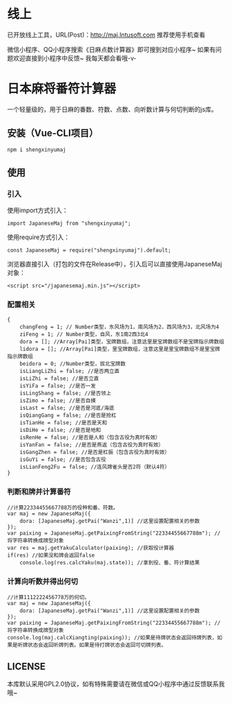 # 线上

已开放线上工具，URL(Post)：http://maj.lntusoft.com 推荐使用手机查看

微信小程序、QQ小程序搜索《日麻点数计算器》即可搜到对应小程序~ 如果有问题欢迎直接到小程序中反馈~ 我每天都会看哦-v-

# 日本麻将番符计算器

一个轻量级的，用于日麻的番数、符数、点数、向听数计算与何切判断的js库。

## 安装（Vue-CLI项目）

```
npm i shengxinyumaj
```

## 使用

### 引入

使用import方式引入：

```
import JapaneseMaj from "shengxinyumaj";
```

使用require方式引入：

```
const JapaneseMaj = require("shengxinyumaj").default;
```

浏览器直接引入（打包的文件在Release中），引入后可以直接使用JapaneseMaj对象：
```
<script src="/japanesemaj.min.js"></script>
```

### 配置相关

```
{
	changFeng = 1; // Number类型，东风场为1，南风场为2，西风场为3，北风场为4
	ziFeng = 1; // Number类型，自风，东1南2西3北4
	dora = []; //Array[Pai]类型，宝牌数组，注意这里是宝牌数组不是宝牌指示牌数组
	lidora = []; //Array[Pai]类型，里宝牌数组，注意这里是里宝牌数组不是里宝牌指示牌数组
	beidora = 0; //Number类型，拔北宝牌数
	isLiangLiZhi = false; //是否两立直
	isLiZhi = false; //是否立直
	isYiFa = false; //是否一发
	isLingShang = false; //是否领上
	isZimo = false; //是否自摸 
	isLast = false; //是否是河底/海底
	isQiangGang = false; //是否是抢杠
	isTianHe = false; //是否是天和
	isDiHe = false; //是否是地和
	isRenHe = false; //是否是人和（包含古役为真时有效）
	isYanFan = false; //是否是燕返（包含古役为真时有效）
	isGangZhen = false; //是否是杠振（包含古役为真时有效）
	isGuYi = false; //是否包含古役
	isLianFeng2Fu = false; //连风牌雀头是否2符（默认4符）
}
```

### 判断和牌并计算番符

```
//计算22334455667788万的役种和番、符数。
var maj = new JapaneseMaj({
	dora: [JapaneseMaj.getPai("Wanzi",1)] //这里设置配置相关的参数
});
var paixing = JapaneseMaj.getPaixingFromString("22334455667788m"); //将字符串转换成牌型对象
var res = maj.getYakuCalculator(paixing); //获取役计算器
if(res) //如果没和牌会返回false
	console.log(res.calcYaku(maj.state)); //拿到役、番、符计算结果
```

### 计算向听数并得出何切

```
//计算1112222456778万的何切。
var maj = new JapaneseMaj({
	dora: [JapaneseMaj.getPai("Wanzi",1)] //这里设置配置相关的参数
});
var paixing = JapaneseMaj.getPaixingFromString("22334455667788m"); //将字符串转换成牌型对象
console.log(maj.calcXiangting(paixing)); //如果是待牌状态会返回待牌列表，如果是听牌状态会返回听牌列表。如果是待打牌状态会返回可切牌列表。
```

## LICENSE

本库默认采用GPL2.0协议，如有特殊需要请在微信或QQ小程序中通过反馈联系我哦~
